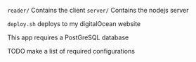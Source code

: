 `reader/` Contains the client
`server/` Contains the nodejs server

`deploy.sh` deploys to my digitalOcean website

This app requires a PostGreSQL database


TODO make a list of required configurations

